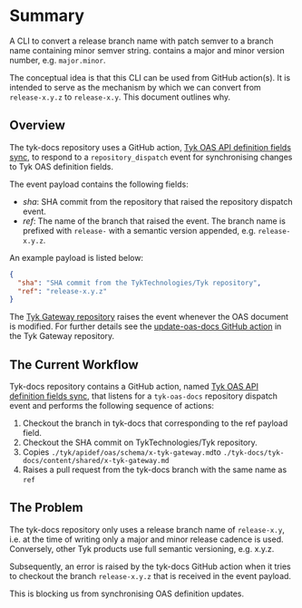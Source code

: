 # Summary

A CLI to convert a release branch name with patch semver to a branch name
containing minor semver string. contains a major and minor version number, e.g.
`major.minor`.

The conceptual idea is that this CLI can be used from GitHub action(s). It is
intended to serve as the mechanism by which we can convert from `release-x.y.z`
to `release-x.y`. This document outlines why.

## Overview

The tyk-docs repository uses a GitHub action, [Tyk OAS API definition fields sync](https://github.com/TykTechnologies/tyk-docs/blob/master/.github/workflows/update-oas-docs.yaml),
to respond to a `repository_dispatch` event for synchronising changes to Tyk OAS
definition fields.

The event payload contains the following fields:

- _sha_: SHA commit from the repository that raised the repository dispatch
  event.
- _ref_: The name of the branch that raised the event. The branch name is
  prefixed with `release-` with a semantic version appended, e.g. `release-x.y.z`.

An example payload is listed below:

```json
{
  "sha": "SHA commit from the TykTechnologies/Tyk repository",
  "ref": "release-x.y.z"
}
```

The [Tyk Gateway repository](https://github.com/TykTechnologies/tyk) raises the
event whenever the OAS document is modified. For further details see the
[update-oas-docs GitHub
action](https://github.com/TykTechnologies/tyk/blob/master/.github/workflows/update-oas-docs.yml)
in the Tyk Gateway repository.

## The Current Workflow

Tyk-docs repository contains a GitHub action, named [Tyk OAS API definition
fields
sync](https://github.com/TykTechnologies/tyk-docs/blob/master/.github/workflows/update-oas-docs.yaml),
that listens for a `tyk-oas-docs` repository dispatch event and performs the
following sequence of actions:

1. Checkout the branch in tyk-docs that corresponding to the ref payload field.
2. Checkout the SHA commit on TykTechnologies/Tyk repository.
3. Copies `./tyk/apidef/oas/schema/x-tyk-gateway.md`to
   `./tyk-docs/tyk-docs/content/shared/x-tyk-gateway.md`
4. Raises a pull request from the tyk-docs branch with the same name as `ref`

## The Problem

The tyk-docs repository only uses a release branch name of `release-x.y`, i.e.
at the time of writing only a major and minor release cadence is used.
Conversely, other Tyk products use full semantic versioning, e.g. x.y.z.

Subsequently, an error is raised by the tyk-docs GitHub action when it tries to
checkout the branch `release-x.y.z` that is received in the event payload.

This is blocking us from synchronising OAS definition updates.

